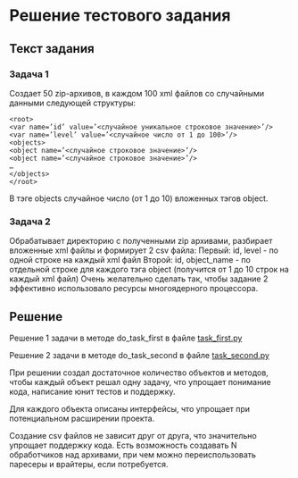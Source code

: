 
# Решение тестового задания


## Текст задания

### Задача 1

Создает 50 zip-архивов, в каждом 100 xml файлов со случайными данными следующей структуры:
```
<root>
<var name=’id’ value=’<случайное уникальное строковое значение>’/>
<var name=’level’ value=’<случайное число от 1 до 100>’/>
<objects>
<object name=’<случайное строковое значение>’/>
<object name=’<случайное строковое значение>’/>
…
</objects>
</root>
```
В тэге objects случайное число (от 1 до 10) вложенных тэгов object.

### Задача 2

Обрабатывает директорию с полученными zip архивами, разбирает вложенные xml файлы и формирует 2 csv файла:
Первый: id, level - по одной строке на каждый xml файл
Второй: id, object_name - по отдельной строке для каждого тэга object (получится от 1 до 10 строк на каждый xml файл)
Очень желательно сделать так, чтобы задание 2 эффективно использовало ресурсы многоядерного процессора.



## Решение

Решение 1 задачи в методе do_task_first в файле [task_first.py](task_first.py)

Решение 2 задачи в методе do_task_second в файле [task_second.py](task_second.py)

При решении создал достаточное количество объектов и методов, чтобы каждый объект решал одну задачу, что упрощает
понимание кода, написание юнит тестов и поддержку.

Для каждого объекта описаны интерфейсы, что упрощает при потенциальном расширении проекта.

Создание csv файлов не зависит друг от друга, что значительно упрощает поддержку кода. Есть возможность создавать N
обработчиков над архивами, при чем можно переиспользовать паресеры и врайтеры, если потребуется. 
